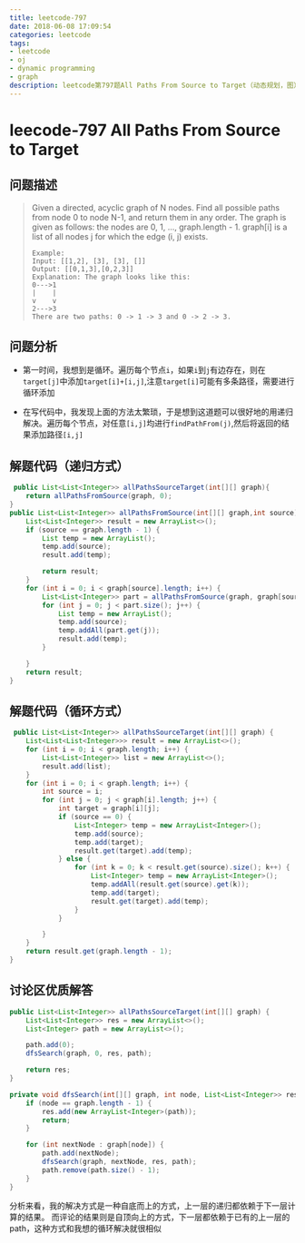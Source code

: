 ```yaml
---
title: leetcode-797
date: 2018-06-08 17:09:54
categories: leetcode
tags:
- leetcode
- oj
- dynamic programming
- graph
description: leetcode第797题All Paths From Source to Target（动态规划，图）
---
```

# leecode-797 All Paths From Source to Target

## 问题描述

>Given a directed, acyclic graph of N nodes.  Find all possible paths from node 0 to node N-1, and return them in any order.
>The graph is given as follows:  the nodes are 0, 1, ..., graph.length - 1.  graph[i] is a list of all nodes j for which the edge (i, j) exists.
>```text
>Example:
>Input: [[1,2], [3], [3], []] 
>Output: [[0,1,3],[0,2,3]] 
>Explanation: The graph looks like this:
>0--->1
>|    |
>v    v
>2--->3
>There are two paths: 0 -> 1 -> 3 and 0 -> 2 -> 3.
>```

## 问题分析

* 第一时间，我想到是循环。遍历每个节点`i`，如果`i`到`j`有边存在，则在`target[j]`中添加`target[i]+[i,j]`,注意`target[i]`可能有多条路径，需要进行循环添加

* 在写代码中，我发现上面的方法太繁琐，于是想到这道题可以很好地的用递归解决。遍历每个节点，对任意`[i,j]`均进行`findPathFrom(j)`,然后将返回的结果添加路径`[i,j]`

## 解题代码（递归方式）

```java
 public List<List<Integer>> allPathsSourceTarget(int[][] graph){
    return allPathsFromSource(graph, 0);
}
public List<List<Integer>> allPathsFromSource(int[][] graph,int source){
    List<List<Integer>> result = new ArrayList<>();
    if (source == graph.length - 1) {
        List temp = new ArrayList();
        temp.add(source);
        result.add(temp);

        return result;
    }
    for (int i = 0; i < graph[source].length; i++) {
        List<List<Integer>> part = allPathsFromSource(graph, graph[source][i]);
        for (int j = 0; j < part.size(); j++) {
            List temp = new ArrayList();
            temp.add(source);
            temp.addAll(part.get(j));
            result.add(temp);
        }

    }
    return result;
}
```

## 解题代码（循环方式）

```java
 public List<List<Integer>> allPathsSourceTarget(int[][] graph) {
    List<List<List<Integer>>> result = new ArrayList<>();
    for (int i = 0; i < graph.length; i++) {
        List<List<Integer>> list = new ArrayList<>();
        result.add(list);
    }
    for (int i = 0; i < graph.length; i++) {
        int source = i;
        for (int j = 0; j < graph[i].length; j++) {
            int target = graph[i][j];
            if (source == 0) {
                List<Integer> temp = new ArrayList<Integer>();
                temp.add(source);
                temp.add(target);
                result.get(target).add(temp);
            } else {
                for (int k = 0; k < result.get(source).size(); k++) {
                    List<Integer> temp = new ArrayList<Integer>();
                    temp.addAll(result.get(source).get(k));
                    temp.add(target);
                    result.get(target).add(temp);
                }
            }

        }
    }
    return result.get(graph.length - 1);
}
```

## 讨论区优质解答

```java
public List<List<Integer>> allPathsSourceTarget(int[][] graph) {
    List<List<Integer>> res = new ArrayList<>();
    List<Integer> path = new ArrayList<>();

    path.add(0);
    dfsSearch(graph, 0, res, path);

    return res;
}

private void dfsSearch(int[][] graph, int node, List<List<Integer>> res, List<Integer> path) {
    if (node == graph.length - 1) {
        res.add(new ArrayList<Integer>(path));
        return;
    }

    for (int nextNode : graph[node]) {
        path.add(nextNode);
        dfsSearch(graph, nextNode, res, path);
        path.remove(path.size() - 1);
    }
}
```
分析来看，我的解决方式是一种自底而上的方式，上一层的递归都依赖于下一层计算的结果。
而评论的结果则是自顶向上的方式，下一层都依赖于已有的上一层的path，这种方式和我想的循环解决就很相似
